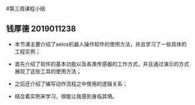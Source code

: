#第三周课程小结

## 钱厚德 2019011238

- 本节课主要介绍了aelos机器人操作软件的使用方法，并且学习了一些具体的工程实例；

- 首先介绍了软件的基本功能以及各类传感器的工作方式，并且通过演示的方式展现了这些工具的使用方法；

- 之后还介绍了编写动作流程之中使用的逻辑关系；

- 结合着实例来学习，很能让我感到身临其境。